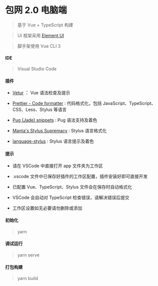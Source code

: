 # 包网 2.0 电脑端

> 基于 Vue + TypeScript 构建

> UI 框架采用 [Element UI](http://element-cn.eleme.io/#/zh-CN)

> 脚手架使用 Vue CLI 3

#### IDE

> Visual Studio Code

#### 插件

- [Vetur](https://marketplace.visualstudio.com/items?itemName=octref.vetur) ： Vue 语法检查及提示

- [Prettier - Code formatter](https://marketplace.visualstudio.com/items?itemName=esbenp.prettier-vscode) : 代码格式化，包括 JavaScript、TypeScript、CSS、Less、Stylus 等语言

- [Pug (Jade) snippets](https://marketplace.visualstudio.com/items?itemName=mrmlnc.vscode-jade-snippets) : Pug 语法支持及着色

- [Manta's Stylus Supremacy](https://marketplace.visualstudio.com/items?itemName=thisismanta.stylus-supremacy) : Stylus 语言格式化

- [language-stylus](https://marketplace.visualstudio.com/items?itemName=sysoev.language-stylus) : Stylus 语言提示及着色

#### 提示

- 请在 VSCode 中直接打开 app 文件夹为工作区

- .vscode 文件中已保存好插件的工作区配置，插件安装好即可直接开发

- 已配置 Vue、TypeScript、Stylus 文件会在保存时自动格式化

- VSCode 会自动对 TypeScript 检查错误，请解决错误后提交

- 工作区设置如无必要请勿删除或添加

#### 初始化

> yarn

#### 调试运行

> yarn serve

#### 打包构建

> yarn build

